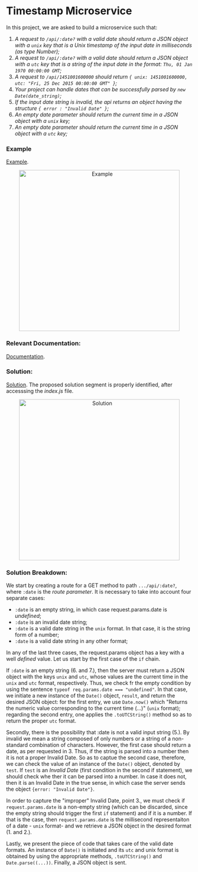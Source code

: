 # Timestamp Microservice

In this project, we are asked to build a microservice such that:

1. *A request to `/api/:date?` with a valid date should return a JSON object with a `unix` key that is a Unix timestamp of the input date in milliseconds (as type Number);*
2. *A request to `/api/:date?` with a valid date should return a JSON object with a `utc` key that is a string of the input date in the format: `Thu, 01 Jan 1970 00:00:00 GMT`;*
3. *A request to `/api/1451001600000` should return `{ unix: 1451001600000, utc: "Fri, 25 Dec 2015 00:00:00 GMT" }`;*
4. *Your project can handle dates that can be successfully parsed by `new Date(date_string)`;*
5. *If the input date string is invalid, the api returns an object having the structure `{ error : "Invalid Date" }`;*
6. *An empty date parameter should return the current time in a JSON object with a `unix` key;*
7. *An empty date parameter should return the current time in a JSON object with a `utc` key;*

### Example

[Example](https://timestamp-microservice.freecodecamp.rocks/).

<p align="center" width="100%"><img width="434" alt="Example" src=https://user-images.githubusercontent.com/73555298/188310039-81f1b65f-5c76-4ada-bd7d-0f3c732e0202.png></p>


### Relevant Documentation:

[Documentation](https://developer.mozilla.org/en-US/docs/Web/JavaScript/Reference/Global_Objects/Date).


### Solution:

[Solution](https://replit.com/join/leuyabzstx-minip). The proposed solution segment is properly identified, after accesssing the *index.js* file.

<p align="center" width="100%"><img width="434" alt="Solution" src="https://user-images.githubusercontent.com/73555298/188279004-5905db6a-1037-4432-95b6-f859ea21cb79.png">
  </p>

### Solution Breakdown:

We start by creating a route for a GET method to path `.../api/:date?`, where `:date` is the *route parameter*. It is necessary to take into account four separate cases:

- `:date` is an empty string, in which case request.params.date is *undefined*;
- `:date` is an invalid date string;
- `:date` is a valid date string in the `unix` format. In that case, it is the string form of a number;
- `:date` is a valid date string in any other format;

In any of the last three cases, the request.params object has a key with a well *defined* value. Let us start by the first case of the `if` chain.

If `:date` is an empty string (6. and 7.), then the server must return a JSON object with the keys `unix` and `utc`, whose values are the current time in the `unix` and `utc` format, respectively. Thus, we check fr the empty condition by using the sentence `typeof req.params.date === "undefined"`. In that case, we initiate a new instance of the `Date()` object, `result`, and return the desired JSON object: for the first entry, we use `Date.now()` which "Returns the numeric value corresponding to the current time (...)" (`unix` format); regarding the second entry, one applies the `.toUTCString()` method so as to return the proper `utc` format.

Secondly, there is the possibility that :date is not a valid input string (5.). By invalid we mean a string composed of only numbers or a string of a non-standard combination of characters. However, the first case should return a date, as per requested in 3. Thus, if the string is parsed into a number then it is not a proper Invalid Date. So as to captue the second case, therefore, we can check the value of an instance of the `Date()` object, denoted by `test`. If `test` is an *Invalid Date* (first condition in the second if statement), we should check whe ther it can be parsed into a number. In case it does not, then it is an Invalid Date in the true sense, in which case the server sends the object `{error: "Invalid Date"}`.

In order to capture the "improper" Invalid Date, point 3., we must check if `request.params.date` is a non-empty string (which can be discarded, since the empty string should trigger the first `if` statement) and if it is a number. If that is the case, then `request.params.date` is the millisecond representaiton of a date - `unix` format- and we retrieve a JSON object in the desired format (1. and 2.).

Lastly, we present the piece of code that takes care of the valid date formats. An instance of `Date()` is initiated and its `utc` and unix format is obtained by using the appropriate methods, `.toUTCString()` and `Date.parse((...))`. Finally, a JSON object is sent.
